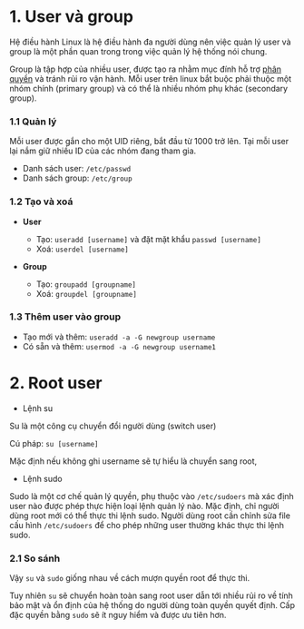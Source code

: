 # 1. User và group
Hệ điều hành Linux là hệ điều hành đa người dùng nên việc quản lý user và group là một phần quan trong trong việc quản lý hệ thống nói chung.

Group là tập hợp của nhiều user, được tạo ra nhằm mục đính hỗ trợ [phân quyền](https://github.com/huynp1999/huynp/blob/master/Linux/Filesystem/File-permissions.md) và tránh rủi ro vận hành. Mỗi user trên linux bắt buộc phải thuộc một nhóm chính (primary group) và có thể là nhiều nhóm phụ khác (secondary group).
### 1.1 Quản lý
Mỗi user được gắn cho một UID riêng, bắt đầu từ 1000 trở lên. Tại mỗi user lại nắm giữ nhiều ID của các nhóm đang tham gia.

- Danh sách user: `/etc/passwd`
- Danh sách group: `/etc/group`
### 1.2 Tạo và xoá
- **User**
  - Tạo: `useradd [username]`  và đặt mặt khẩu `passwd [username]`
  - Xoá: `userdel [username]`

- **Group**
  - Tạo: `groupadd [groupname]`
  - Xoá: `groupdel [groupname]`

### 1.3 Thêm user vào group
- Tạo mới và thêm: `useradd -a -G newgroup username`
- Có sẵn và thêm: `usermod -a -G newgroup username1`

# 2. Root user
- Lệnh su 

Su là một công cụ chuyển đổi người dùng (switch user)

Cú pháp: `su [username]`

Mặc định nếu không ghi username sẽ tự hiểu là chuyển sang root, 

- Lệnh sudo

Sudo là một cơ chế quản lý quyền, phụ thuộc vào `/etc/sudoers` mà xác định user nào được phép thực hiện loại lệnh quản lý nào.
Mặc định, chỉ người dùng root mới có thể thực thi lệnh sudo. Người dùng root cần chỉnh sửa file cấu hình `/etc/sudoers` để cho phép những user thường khác thực thi lệnh sudo.


### 2.1 So sánh
Vậy `su` và `sudo` giống nhau về cách mượn quyền root để thực thi.

Tuy nhiên `su` sẽ chuyển hoàn toàn sang root user dẫn tới nhiều rủi ro về tính bảo mật và ổn định của hệ thống do người dùng toàn quyền quyết định. Cấp đặc quyền bằng `sudo` sẽ ít nguy hiểm và được ưu tiên hơn.

